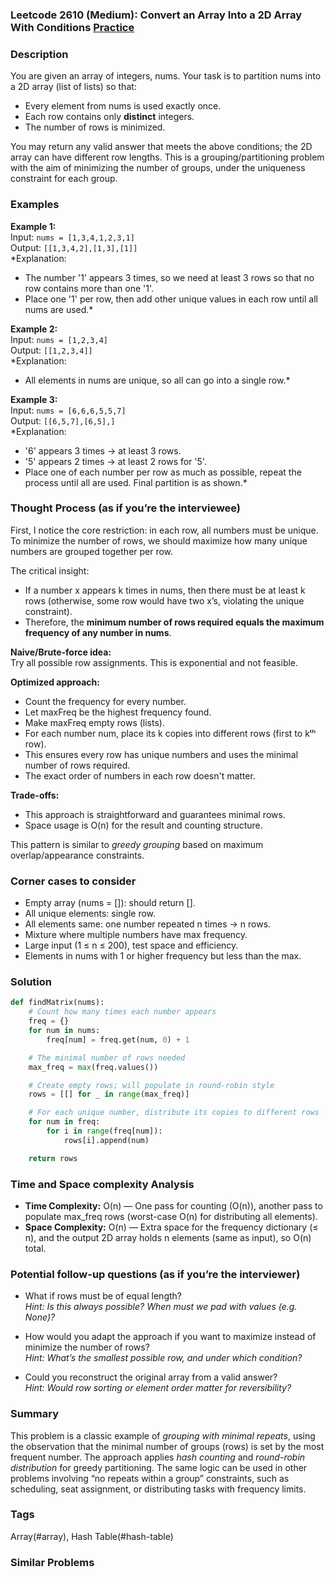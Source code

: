 ### Leetcode 2610 (Medium): Convert an Array Into a 2D Array With Conditions [Practice](https://leetcode.com/problems/convert-an-array-into-a-2d-array-with-conditions)

### Description  
You are given an array of integers, nums. Your task is to partition nums into a 2D array (list of lists) so that:
- Every element from nums is used exactly once.
- Each row contains only **distinct** integers.
- The number of rows is minimized.

You may return any valid answer that meets the above conditions; the 2D array can have different row lengths. This is a grouping/partitioning problem with the aim of minimizing the number of groups, under the uniqueness constraint for each group.


### Examples  

**Example 1:**  
Input: `nums = [1,3,4,1,2,3,1]`  
Output: `[[1,3,4,2],[1,3],[1]]`  
*Explanation:  
- The number '1' appears 3 times, so we need at least 3 rows so that no row contains more than one '1'.  
- Place one '1' per row, then add other unique values in each row until all nums are used.*

**Example 2:**  
Input: `nums = [1,2,3,4]`  
Output: `[[1,2,3,4]]`  
*Explanation:  
- All elements in nums are unique, so all can go into a single row.*

**Example 3:**  
Input: `nums = [6,6,6,5,5,7]`  
Output: `[[6,5,7],[6,5],]`  
*Explanation:  
- '6' appears 3 times -> at least 3 rows.
- '5' appears 2 times -> at least 2 rows for '5'.
- Place one of each number per row as much as possible, repeat the process until all are used. Final partition is as shown.*


### Thought Process (as if you’re the interviewee)  
First, I notice the core restriction: in each row, all numbers must be unique. To minimize the number of rows, we should maximize how many unique numbers are grouped together per row.

The critical insight:  
- If a number x appears k times in nums, then there must be at least k rows (otherwise, some row would have two x’s, violating the unique constraint).
- Therefore, the **minimum number of rows required equals the maximum frequency of any number in nums**.

**Naive/Brute-force idea:**  
Try all possible row assignments. This is exponential and not feasible.

**Optimized approach:**  
- Count the frequency for every number.
- Let maxFreq be the highest frequency found.
- Make maxFreq empty rows (lists).
- For each number num, place its k copies into different rows (first to kᵗʰ row).
- This ensures every row has unique numbers and uses the minimal number of rows required.
- The exact order of numbers in each row doesn't matter.

**Trade-offs:**  
- This approach is straightforward and guarantees minimal rows.
- Space usage is O(n) for the result and counting structure.

This pattern is similar to *greedy grouping* based on maximum overlap/appearance constraints.


### Corner cases to consider  
- Empty array (nums = []): should return [].
- All unique elements: single row.
- All elements same: one number repeated n times → n rows.
- Mixture where multiple numbers have max frequency.
- Large input (1 ≤ n ≤ 200), test space and efficiency.
- Elements in nums with 1 or higher frequency but less than the max.


### Solution

```python
def findMatrix(nums):
    # Count how many times each number appears
    freq = {}
    for num in nums:
        freq[num] = freq.get(num, 0) + 1

    # The minimal number of rows needed
    max_freq = max(freq.values())

    # Create empty rows; will populate in round-robin style
    rows = [[] for _ in range(max_freq)]

    # For each unique number, distribute its copies to different rows
    for num in freq:
        for i in range(freq[num]):
            rows[i].append(num)

    return rows
```

### Time and Space complexity Analysis  

- **Time Complexity:** O(n) — One pass for counting (O(n)), another pass to populate max_freq rows (worst-case O(n) for distributing all elements).
- **Space Complexity:** O(n) — Extra space for the frequency dictionary (≤ n), and the output 2D array holds n elements (same as input), so O(n) total.


### Potential follow-up questions (as if you’re the interviewer)  

- What if rows must be of equal length?  
  *Hint: Is this always possible? When must we pad with values (e.g. None)?*

- How would you adapt the approach if you want to maximize instead of minimize the number of rows?  
  *Hint: What’s the smallest possible row, and under which condition?*

- Could you reconstruct the original array from a valid answer?  
  *Hint: Would row sorting or element order matter for reversibility?*


### Summary
This problem is a classic example of *grouping with minimal repeats*, using the observation that the minimal number of groups (rows) is set by the most frequent number. The approach applies *hash counting* and *round-robin distribution* for greedy partitioning. The same logic can be used in other problems involving “no repeats within a group” constraints, such as scheduling, seat assignment, or distributing tasks with frequency limits.

### Tags
Array(#array), Hash Table(#hash-table)

### Similar Problems
